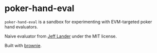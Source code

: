 poker-hand-eval
===============

`poker-hand-eval` is a sandbox for experimenting with EVM-targeted 
poker hand evaluators.

Naive evaluator from [Jeff Lander](https://github.com/beachgrub/PokerHandSolidity) under the MIT license.

Built with [brownie](https://github.com/eth-brownie/brownie).